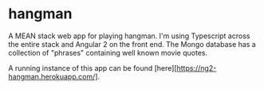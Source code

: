 # hangman

A MEAN stack web app for playing hangman. I'm using Typescript across the entire
stack and Angular 2 on the front end. The Mongo database has a collection of "phrases"
containing well known movie quotes.

A running instance of this app can be found [here][https://ng2-hangman.herokuapp.com/].
